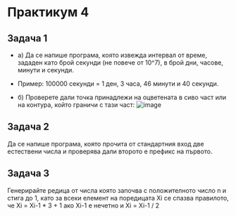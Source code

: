 # Практикум 4

## Задача 1

- a) Да се напише програма, която извежда интервал от време, зададен като брой секунди (не повече от 10^7), в брой дни, часове, минути и секунди.
- Пример: 100000 секунди = 1 ден, 3 часа, 46 минути и 40 секунди.

- б) Проверете дали точка принадлежи на оцветената в сиво част или на контура, който граничи с тази част:
![image](https://user-images.githubusercontent.com/26065079/199298918-21287778-8d24-45e0-be9f-0d93900b6cb7.png)
## Задача 2

Да се напише програма, която прочита от стандартния вход две естествени числа и проверява дали второто е префикс на първото. 

## Задача 3

Генерирайте редица от числа която започва с положителното число n и стига до 1, като за всеки елемент на поредицата Xi се спазва правилото, че Xi = Xi-1 * 3 + 1 ако Xi-1 е нечетно и Xi = Xi-1 / 2 
